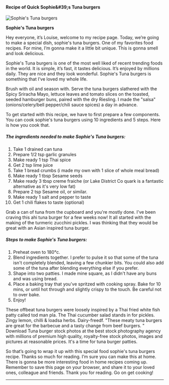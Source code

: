             

#### Recipe of Quick Sophie&amp;#39;s Tuna burgers

![Sophie's Tuna burgers](https://img-global.cpcdn.com/recipes/4780111215722496/751x532cq70/sophies-tuna-burgers-recipe-main-photo.jpg)

**Sophie's Tuna burgers**

Hey everyone, it’s Louise, welcome to my recipe page. Today, we’re going to make a special dish, sophie's tuna burgers. One of my favorites food recipes. For mine, I’m gonna make it a little bit unique. This is gonna smell and look delicious.

Sophie's Tuna burgers is one of the most well liked of recent trending foods in the world. It is simple, it’s fast, it tastes delicious. It’s enjoyed by millions daily. They are nice and they look wonderful. Sophie's Tuna burgers is something that I’ve loved my whole life.

Brush with oil and season with. Serve the tuna burgers slathered with the Spicy Sriracha Mayo, lettuce leaves and tomato slices on the toasted, seeded hamburger buns, paired with the dry Riesling. I made the "salsa" (onions/celery/bell pepper/chili sauce spices) a day in advance.

To get started with this recipe, we have to first prepare a few components. You can cook sophie's tuna burgers using 10 ingredients and 5 steps. Here is how you cook that.

##### The ingredients needed to make Sophie's Tuna burgers:

1.  Take 1 drained can tuna
2.  Prepare 1/2 tsp garlic granules
3.  Make ready 1 tsp Thai spice
4.  Get 2 tsp lime juice
5.  Take 1 bread crumbs (i made my own with 1 slice of whole meal bread)
6.  Make ready 1 tbsp Sesame seeds
7.  Make ready 3 tbsp creme fraiche (or Lake District Co quark is a fantastic alternative as it's very low fat)
8.  Prepare 2 tsp Sesame oil, or similar.
9.  Make ready 1 salt and pepper to taste
10.  Get 1 chili flakes to taste (optional)

Grab a can of tuna from the cupboard and you're mostly done. I've been craving this ahi tuna burger for a few weeks now! It all started with the making of the turmeric zucchini pickles. I was thinking that they would be great with an Asian inspired tuna burger.

##### Steps to make Sophie's Tuna burgers:

1.  Preheat oven to 180°c.
2.  Blend ingredients together. I prefer to pulse it so that some of the tuna isn't completely blended, leaving a few chunkier bits. You could also add some of the tuna after blending everything else if you prefer.
3.  Shape into two patties. I made mine square, as I didn't have any buns and was using bread.
4.  Place a baking tray that you've spritzed with cooking spray. Bake for 10 mins, or until hot through and slightly crispy to the touch. Be careful not to over bake.
5.  Enjoy!

These offbeat tuna burgers were loosely inspired by a Thai fried white fish patty called tod man pla. The Thai cucumber salad stands in for pickles. Zingy lemon, chilli & loadsa herbs. Dairy-freedf. "These meaty tuna burgers are great for the barbecue and a tasty change from beef burgers. " Download Tuna burger stock photos at the best stock photography agency with millions of premium high quality, royalty-free stock photos, images and pictures at reasonable prices. It's a time for tuna burger patties.

So that’s going to wrap it up with this special food sophie's tuna burgers recipe. Thanks so much for reading. I’m sure you can make this at home. There is gonna be more interesting food in home recipes coming up. Remember to save this page on your browser, and share it to your loved ones, colleague and friends. Thank you for reading. Go on get cooking!

* * *